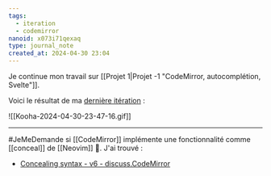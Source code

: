 ```yaml
---
tags:
  - iteration
  - codemirror
nanoid: x073i71qexaq
type: journal_note
created_at: 2024-04-30 23:04
---
```

Je continue mon travail sur [[Projet 1|Projet -1 "CodeMirror, autocomplétion, Svelte"]].

Voici le résultat de ma [dernière itération](https://github.com/stephane-klein/svelte-codemirror-autocomplete-poc/tree/877aae20d048d4e9c5bf470ab089be7b32275ebf) :

![[Kooha-2024-04-30-23-47-16.gif]]

---

#JeMeDemande si [[CodeMirror]] implémente une fonctionnalité comme [[conceal]] de [[Neovim]] 🤔.
J'ai trouvé :

- [Concealing syntax - v6 - discuss.CodeMirror](https://discuss.codemirror.net/t/concealing-syntax/3135)
